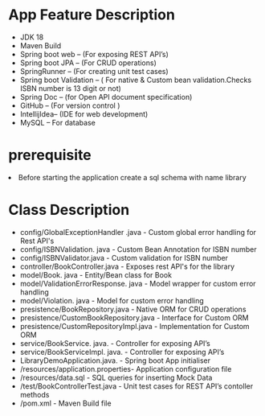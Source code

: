 <h1> App Feature Description</h1>
<div>
<ul>
<li>JDK 18</li>
<li>Maven Build</li>
<li>Spring boot web – (For exposing REST API’s)</li>
<li>Spring boot JPA – (For CRUD operations)</li>
<li>SpringRunner – (For creating unit test cases)</li>
<li>Spring boot Validation – ( For native & Custom bean validation.Checks ISBN number is 13 digit or not)</li>
<li>Spring Doc – (for Open API document specification)</li>
<li>GitHub – (For version control )</li>
<li>IntellijIdea– (IDE for web development)</li>
<li>MySQL – For database</li>
</ul>
</div>

<h1>prerequisite</h1>
<li>Before starting the application create a  sql schema with name library</li>
<h1>Class Description</h1>
<div>
<ul>
<li>config/GlobalExceptionHandler .java - Custom global error handling for Rest API's</li>
<li>config/ISBNValidation. java - Custom Bean Annotation for ISBN number</li>
<li>config/ISBNValidator.java - Custom validation for ISBN number</li>
<li>controller/BookController.java - Exposes rest API's for the library</li>
<li>model/Book. java - Entity/Bean class for Book</li>
<li>model/ValidationErrorResponse. java - Model wrapper for custom error handling</li>
<li>model/Violation. java - Model for custom error handling</li>
<li>presistence/BookRepository.java - Native ORM for CRUD operations</li>
<li>presistence/CustomBookRepository.java - Interface for Custom ORM</li>
<li>presistence/CustomRepositoryImpl.java - Implementation for Custom ORM</li>
<li>service/BookService. java.  - Controller for exposing API’s</li>
<li>service/BookServiceImpl. java.  - Controller for exposing API’s</li>
<li>LibraryDemoApplication.java. - Spring boot App initialiser</li>
<li>/resources/application.properties- Application configuration file</li>
<li>/resources/data.sql - SQL queries for inserting Mock Data</li>
<li>/test/BookControllerTest.java - Unit test cases for REST API’s contoller methods</li>
<li>/pom.xml - Maven Build file</li>
</ul>
</div>
